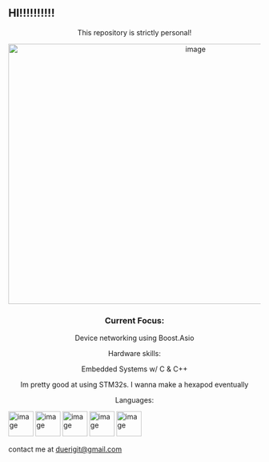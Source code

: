 ## HI!!!!!!!!!!

<center>This repository is strictly personal!</center>

<p align="center">
</p>
<p align="center">
<img width="732" height="519" alt="image" src="https://github.com/user-attachments/assets/909bb23a-434f-4b3b-9730-54c93fae1819" />
</p>
<h3 align="center"> Current Focus: </h3>
<p align="center">
</p>
<center>Device networking using Boost.Asio</center>

<p align="center">
</p>
<center>Hardware skills:</center>
<p align="center">
</p>
<center>Embedded Systems w/ C & C++</center>
<p align="center">
</p>
<center>Im pretty good at using STM32s. I wanna make a hexapod eventually</center>
<p align="center">
</p>

<center>Languages:</center>
<p align="center">
</p>

<img width="50" height="50" alt="image" src="https://github.com/user-attachments/assets/bac97533-9c97-4725-8306-786a4de5e615" />
<img width="50" height="50" alt="image" src="https://github.com/user-attachments/assets/e8a771cf-cb45-4ece-8a58-d569e68409b1" />
<img width="50" height="50" alt="image" src="https://github.com/user-attachments/assets/717e7503-c3b4-4eae-bbda-0a8485bbd698" />
<img width="50" height="50" alt="image" src="https://github.com/user-attachments/assets/45d088d5-310d-43f3-9ca9-352fff2fa8f6" />
<img width="50" height="50" alt="image" src="https://github.com/user-attachments/assets/9557f8c8-825f-434b-9fc9-4443bf65f3e0" />



contact me at duerigit@gmail.com

<!-- I hate good looking css. This format was totally done on purpose
